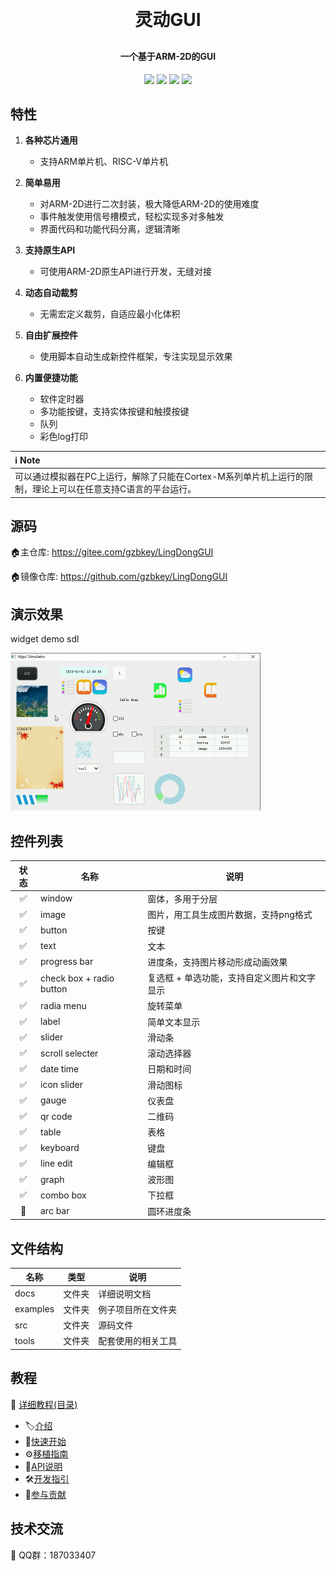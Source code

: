 <h1 align="center" style="margin: 30px 0 30px; font-weight: bold;">灵动GUI</h1>
<h4 align="center">一个基于ARM-2D的GUI</h4>
<p align="center">
	<a href="https://gitee.com/gzbkey/LingDongGUI/stargazers"><img src="https://gitee.com/gzbkey/LingDongGUI/badge/star.svg"></a>
	<a href="https://gitee.com/gzbkey/LingDongGUI/members"><img src="https://gitee.com/gzbkey/LingDongGUI/badge/fork.svg"></a>
	<a><img src="https://img.shields.io/github/license/gzbkey/LingDongGUI"></a>
	<a><img src="https://img.shields.io/badge/architecture-ARM%20|%20RISC%20V-blue"></a>	
</p>

## 特性

1. **各种芯片通用**
    * 支持ARM单片机、RISC-V单片机

2. **简单易用**
    * 对ARM-2D进行二次封装，极大降低ARM-2D的使用难度
    * 事件触发使用信号槽模式，轻松实现多对多触发
    * 界面代码和功能代码分离，逻辑清晰

3. **支持原生API**
    * 可使用ARM-2D原生API进行开发，无缝对接

4. **动态自动裁剪**
    * 无需宏定义裁剪，自适应最小化体积

5. **自由扩展控件**
    * 使用脚本自动生成新控件框架，专注实现显示效果

6. **内置便捷功能**
    * 软件定时器
    * 多功能按键，支持实体按键和触摸按键
    * 队列
    * 彩色log打印

|ℹ️ Note|
|:----|
|可以通过模拟器在PC上运行，解除了只能在Cortex-M系列单片机上运行的限制，理论上可以在任意支持C语言的平台运行。|

## 源码

🏠️主仓库: https://gitee.com/gzbkey/LingDongGUI

🏠️镜像仓库: https://github.com/gzbkey/LingDongGUI

## 演示效果

widget demo sdl
<p>
	<img src="./docs/images/widget%20demo.gif" width="400" />
</p>

## 控件列表

| 状态 | 名称 | 说明 |
| :----:| ---- | ---- |
| ✅ | window | 窗体，多用于分层 |
| ✅ | image | 图片，用工具生成图片数据，支持png格式 |
| ✅ | button | 按键 |
| ✅ | text | 文本 |
| ✅ | progress bar | 进度条，支持图片移动形成动画效果 |
| ✅ | check box + radio button| 复选框 + 单选功能，支持自定义图片和文字显示 |
| ✅ | radia menu | 旋转菜单 |
| ✅ | label | 简单文本显示 |
| ✅ | slider | 滑动条 |
| ✅ | scroll selecter | 滚动选择器 |
| ✅ | date time | 日期和时间 |
| ✅ | icon slider | 滑动图标 |
| ✅ | gauge | 仪表盘 |
| ✅ | qr code | 二维码 |
| ✅ | table | 表格 |
| ✅ | keyboard | 键盘 |
| ✅ | line edit | 编辑框 |
| ✅ | graph | 波形图 |
| ✅ | combo box | 下拉框 |
| 🔲 | arc bar | 圆环进度条 |

## 文件结构
|名称|类型|说明|
|---|---|---|
|docs|文件夹|详细说明文档|
|examples|文件夹|例子项目所在文件夹|
|src|文件夹|源码文件|
|tools|文件夹|配套使用的相关工具|

## 教程

📖 [详细教程(目录)](./docs/tutorial)

* 🏷️[介绍](./docs/tutorial/01%20introduction.md)
* 🚀[快速开始](./docs/tutorial/02%20get%20started.md)
* ⚙️[移植指南](./docs/tutorial/03%20porting.md)
* 🔗[API说明](./docs/tutorial/04%20api.md)
* 🛠️[开发指引](./docs/tutorial/05%20development.md)
* 🔨[参与贡献](./docs/tutorial/06%20git.md)

## 技术交流

🐧 QQ群：187033407



